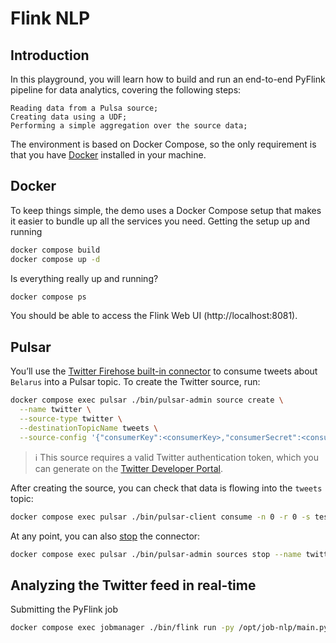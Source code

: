 # Flink NLP

## Introduction

In this playground, you will learn how to build and run an end-to-end PyFlink pipeline for data analytics, covering the following steps:

    Reading data from a Pulsa source;
    Creating data using a UDF;
    Performing a simple aggregation over the source data;

The environment is based on Docker Compose, so the only requirement is that you have [Docker](https://www.docker.com/) installed in your machine.

## Docker

To keep things simple, the demo uses a Docker Compose setup that makes it easier to bundle up all the services you need.
Getting the setup up and running

```bash
docker compose build
docker compose up -d
```

Is everything really up and running?

```bash
docker compose ps
```

You should be able to access the Flink Web UI (http://localhost:8081).

## Pulsar

You’ll use the [Twitter Firehose built-in connector](https://pulsar.apache.org/docs/en/io-twitter-source) to consume tweets about `Belarus` into a Pulsar topic. To create the Twitter source, run:

```bash
docker compose exec pulsar ./bin/pulsar-admin source create \
  --name twitter \
  --source-type twitter \
  --destinationTopicName tweets \
  --source-config '{"consumerKey":<consumerKey>,"consumerSecret":<consumerSecret>,"token":<token>,"tokenSecret":<tokenSecret>, "terms":"Belarus"}'
```

> :information_source: This source requires a valid Twitter authentication token, which you can generate on the [Twitter Developer Portal](https://developer.twitter.com/en/docs/authentication/oauth-1-0a/obtaining-user-access-tokens).

After creating the source, you can check that data is flowing into the `tweets` topic:

```bash
docker compose exec pulsar ./bin/pulsar-client consume -n 0 -r 0 -s test tweets
```

At any point, you can also [stop](https://pulsar.apache.org/docs/en/io-use/#stop-a-connector) the connector:

```bash
docker compose exec pulsar ./bin/pulsar-admin sources stop --name twitter
```

## Analyzing the Twitter feed in real-time

Submitting the PyFlink job

```bash
docker compose exec jobmanager ./bin/flink run -py /opt/job-nlp/main.py
```
